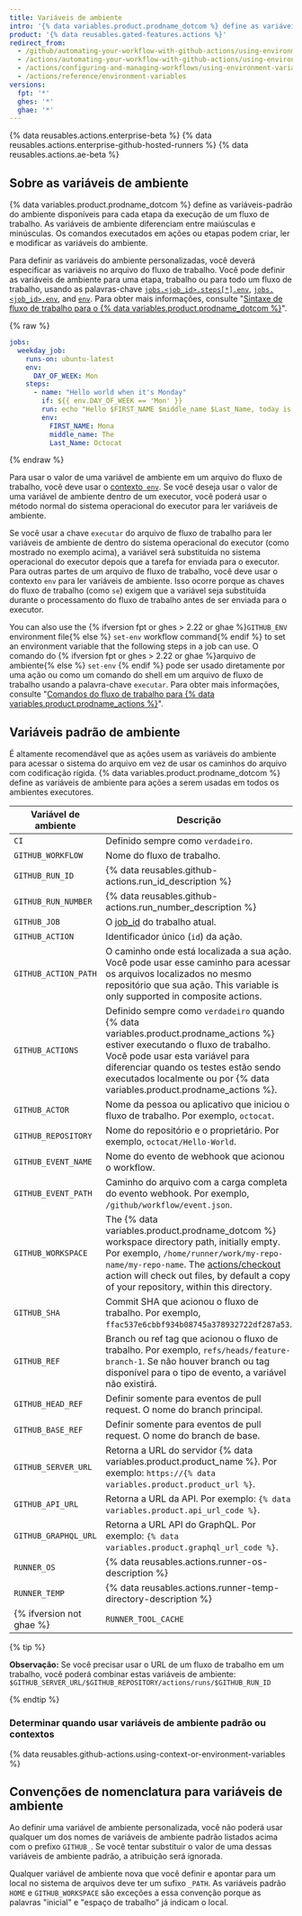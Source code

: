 ```yaml
---
title: Variáveis de ambiente
intro: '{% data variables.product.prodname_dotcom %} define as variáveis do ambiente para cada execução do fluxo de trabalho {% data variables.product.prodname_actions %}. Você também pode definir variáveis de ambiente personalizadas no seu arquivo do fluxo de trabalho.'
product: '{% data reusables.gated-features.actions %}'
redirect_from:
  - /github/automating-your-workflow-with-github-actions/using-environment-variables
  - /actions/automating-your-workflow-with-github-actions/using-environment-variables
  - /actions/configuring-and-managing-workflows/using-environment-variables
  - /actions/reference/environment-variables
versions:
  fpt: '*'
  ghes: '*'
  ghae: '*'
---
```


{% data reusables.actions.enterprise-beta %}
{% data reusables.actions.enterprise-github-hosted-runners %}
{% data reusables.actions.ae-beta %}

## Sobre as variáveis de ambiente

{% data variables.product.prodname_dotcom %} define as variáveis-padrão do ambiente disponíveis para cada etapa da execução de um fluxo de trabalho. As variáveis de ambiente diferenciam entre maiúsculas e minúsculas. Os comandos executados em ações ou etapas podem criar, ler e modificar as variáveis do ambiente.

Para definir as variáveis do ambiente personalizadas, você deverá especificar as variáveis no arquivo do fluxo de trabalho. Você pode definir as variáveis de ambiente para uma etapa, trabalho ou para todo um fluxo de trabalho, usando as palavras-chave [`jobs.<job_id>.steps[*].env`](/github/automating-your-workflow-with-github-actions/workflow-syntax-for-github-actions#jobsjob_idstepsenv), [`jobs.<job_id>.env`](/github/automating-your-workflow-with-github-actions/workflow-syntax-for-github-actions#jobsjob_idenv), and [`env`](/github/automating-your-workflow-with-github-actions/workflow-syntax-for-github-actions#env). Para obter mais informações, consulte "[Sintaxe de fluxo de trabalho para o {% data variables.product.prodname_dotcom %}](/articles/workflow-syntax-for-github-actions/#jobsjob_idstepsenv)".

{% raw %}
```yaml
jobs:
  weekday_job:
    runs-on: ubuntu-latest
    env:
      DAY_OF_WEEK: Mon
    steps:
      - name: "Hello world when it's Monday"
        if: ${{ env.DAY_OF_WEEK == 'Mon' }}
        run: echo "Hello $FIRST_NAME $middle_name $Last_Name, today is Monday!"
        env:
          FIRST_NAME: Mona
          middle_name: The
          Last_Name: Octocat
```
{% endraw %}

Para usar o valor de uma variável de ambiente em um arquivo do fluxo de trabalho, você deve usar o [contexto` env`](/actions/reference/context-and-expression-syntax-for-github-actions#env-context). Se você deseja usar o valor de uma variável de ambiente dentro de um executor, você poderá usar o método normal do sistema operacional do executor para ler variáveis de ambiente.

Se você usar a chave `executar` do arquivo de fluxo de trabalho para ler variáveis de ambiente de dentro do sistema operacional do executor (como mostrado no exemplo acima), a variável será substituída no sistema operacional do executor depois que a tarefa for enviada para o executor. Para outras partes de um arquivo de fluxo de trabalho, você deve usar o contexto `env` para ler variáveis de ambiente. Isso ocorre porque as chaves do fluxo de trabalho (como `se`) exigem que a variável seja substituída durante o processamento do fluxo de trabalho antes de ser enviada para o executor.

You can also use the {% ifversion fpt or ghes > 2.22 or ghae %}`GITHUB_ENV` environment file{% else %} `set-env` workflow command{% endif %} to set an environment variable that the following steps in a job can use. O comando do {% ifversion fpt or ghes > 2.22 or ghae %}arquivo de ambiente{% else %} `set-env` {% endif %} pode ser usado diretamente por uma ação ou como um comando do shell em um arquivo de fluxo de trabalho usando a palavra-chave `executar`. Para obter mais informações, consulte "[Comandos do fluxo de trabalho para {% data variables.product.prodname_actions %}](/actions/reference/workflow-commands-for-github-actions/#setting-an-environment-variable)".

## Variáveis padrão de ambiente

É altamente recomendável que as ações usem as variáveis do ambiente para acessar o sistema do arquivo em vez de usar os caminhos do arquivo com codificação rígida. {% data variables.product.prodname_dotcom %} define as variáveis de ambiente para ações a serem usadas em todos os ambientes executores.

| Variável de ambiente | Descrição                                                                                                                                                                                                                                                                                                     |
| -------------------- | ------------------------------------------------------------------------------------------------------------------------------------------------------------------------------------------------------------------------------------------------------------------------------------------------------------- |
| `CI`                 | Definido sempre como `verdadeiro`.                                                                                                                                                                                                                                                                            |
| `GITHUB_WORKFLOW`    | Nome do fluxo de trabalho.                                                                                                                                                                                                                                                                                    |
| `GITHUB_RUN_ID`      | {% data reusables.github-actions.run_id_description %}
| `GITHUB_RUN_NUMBER`  | {% data reusables.github-actions.run_number_description %}
| `GITHUB_JOB`         | O [job_id](/actions/reference/workflow-syntax-for-github-actions#jobsjob_id) do trabalho atual.                                                                                                                                                                                                               |
| `GITHUB_ACTION`      | Identificador único (`id`) da ação.                                                                                                                                                                                                                                                                           |
| `GITHUB_ACTION_PATH` | O caminho onde está localizada a sua ação. Você pode usar esse caminho para acessar os arquivos localizados no mesmo repositório que sua ação. This variable is only supported in composite actions.                                                                                                          |
| `GITHUB_ACTIONS`     | Definido sempre como `verdadeiro` quando {% data variables.product.prodname_actions %} estiver executando o fluxo de trabalho. Você pode usar esta variável para diferenciar quando os testes estão sendo executados localmente ou por {% data variables.product.prodname_actions %}.                       |
| `GITHUB_ACTOR`       | Nome da pessoa ou aplicativo que iniciou o fluxo de trabalho. Por exemplo, `octocat`.                                                                                                                                                                                                                         |
| `GITHUB_REPOSITORY`  | Nome do repositório e o proprietário. Por exemplo, `octocat/Hello-World`.                                                                                                                                                                                                                                     |
| `GITHUB_EVENT_NAME`  | Nome do evento de webhook que acionou o workflow.                                                                                                                                                                                                                                                             |
| `GITHUB_EVENT_PATH`  | Caminho do arquivo com a carga completa do evento webhook. Por exemplo, `/github/workflow/event.json`.                                                                                                                                                                                                        |
| `GITHUB_WORKSPACE`   | The {% data variables.product.prodname_dotcom %} workspace directory path, initially empty. Por exemplo, `/home/runner/work/my-repo-name/my-repo-name`. The [actions/checkout](https://github.com/actions/checkout) action will check out files, by default a copy of your repository, within this directory. |
| `GITHUB_SHA`         | Commit SHA que acionou o fluxo de trabalho. Por exemplo, `ffac537e6cbbf934b08745a378932722df287a53`.                                                                                                                                                                                                          |
| `GITHUB_REF`         | Branch ou ref tag que acionou o fluxo de trabalho. Por exemplo, `refs/heads/feature-branch-1`. Se não houver branch ou tag disponível para o tipo de evento, a variável não existirá.                                                                                                                         |
| `GITHUB_HEAD_REF`    | Definir somente para eventos de pull request. O nome do branch principal.                                                                                                                                                                                                                                     |
| `GITHUB_BASE_REF`    | Definir somente para eventos de pull request. O nome do branch de base.                                                                                                                                                                                                                                       |
| `GITHUB_SERVER_URL`  | Retorna a URL do servidor {% data variables.product.product_name %}. Por exemplo: `https://{% data variables.product.product_url %}`.                                                                                                                                                                         |
| `GITHUB_API_URL`     | Retorna a URL da API. Por exemplo: `{% data variables.product.api_url_code %}`.                                                                                                                                                                                                                               |
| `GITHUB_GRAPHQL_URL` | Retorna a URL API do GraphQL. Por exemplo: `{% data variables.product.graphql_url_code %}`.                                                                                                                                                                                                                   |
| `RUNNER_OS`          | {% data reusables.actions.runner-os-description %}
| `RUNNER_TEMP`        | {% data reusables.actions.runner-temp-directory-description %}
{% ifversion not ghae %}| `RUNNER_TOOL_CACHE` | {% data reusables.actions.runner-tool-cache-description %}{% endif %}

{% tip %}

**Observação:** Se você precisar usar o URL de um fluxo de trabalho em um trabalho, você poderá combinar estas variáveis de ambiente: `$GITHUB_SERVER_URL/$GITHUB_REPOSITORY/actions/runs/$GITHUB_RUN_ID`

{% endtip %}

### Determinar quando usar variáveis de ambiente padrão ou contextos

{% data reusables.github-actions.using-context-or-environment-variables %}

## Convenções de nomenclatura para variáveis de ambiente

Ao definir uma variável de ambiente personalizada, você não poderá usar qualquer um dos nomes de variáveis de ambiente padrão listados acima com o prefixo `GITHUB_`. Se você tentar substituir o valor de uma dessas variáveis de ambiente padrão, a atribuição será ignorada.

Qualquer variável de ambiente nova que você definir e apontar para um local no sistema de arquivos deve ter um sufixo `_PATH`. As variáveis padrão `HOME` e `GITHUB_WORKSPACE` são exceções a essa convenção porque as palavras "inicial" e "espaço de trabalho" já indicam o local.
